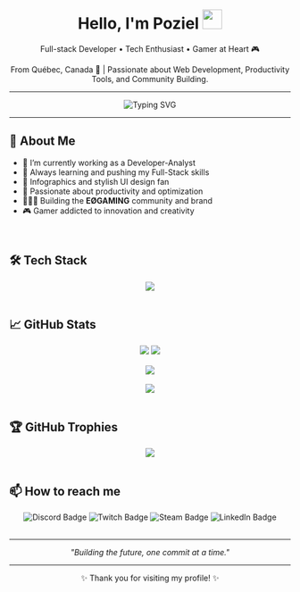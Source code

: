 <h1 align="center">
  Hello, I'm Poziel <img src="https://media.giphy.com/media/hvRJCLFzcasrR4ia7z/giphy.gif" width="35px" style="margin-bottom: 0px;" />
</h1>

<p align="center">
  Full-stack Developer • Tech Enthusiast • Gamer at Heart 🎮
</p>

<p align="center">
  From Québec, Canada 🍁 | Passionate about Web Development, Productivity Tools, and Community Building.
</p>

---

<div align="center">
  <img src="https://readme-typing-svg.herokuapp.com?font=Fira+Code&weight=600&size=24&pause=1000&color=2D96FF&center=true&vCenter=true&width=435&lines=Full-Stack+Developer;Web+Artist+and+Code+Crafter;Always+Learning+and+Creating" alt="Typing SVG" />
</div>

---

## 🚀 About Me
- 🔭 I’m currently working as a Developer-Analyst
- 🌱 Always learning and pushing my Full-Stack skills
- 🎨 Infographics and stylish UI design fan
- 🧠 Passionate about productivity and optimization
- 👨‍👩‍👧 Building the **EØGAMING** community and brand
- 🎮 Gamer addicted to innovation and creativity

<br/>

## 🛠️ Tech Stack
<div align="center">
  <img src="https://skillicons.dev/icons?i=cs,js,ts,py,php,lua,html,css,scss,sass,svg,jquery,laravel,wasm,vscode,visualstudio,postman,codepen,gulp,docker,postgres,mysql,azure,windows,git,github,discord,bots,regex,notion,ai,ps&perline=10&theme=dark" />
</div>

<br/>

## 📈 GitHub Stats

<div align="center">
  <img src="https://github-readme-stats.vercel.app/api?username=poziel&bg_color=90,2d96ff,a355ff,e534e6&title_color=fff&text_color=fff&rank_icon=github&show_icons=true&count_private=true&hide_border=true" />
  <img src="https://github-readme-streak-stats.herokuapp.com?user=poziel&theme=react&background=90,2d96ff,a355ff,e534e6&hide_border=true" />
  <br/><br/>
  <img src="https://github-readme-stats.vercel.app/api/top-langs/?username=poziel&layout=donut&bg_color=90,2d96ff,a355ff,e534e6&title_color=fff&text_color=fff&hide_border=true" />
  <br/><br/>
  <img src="https://github-profile-summary-cards.vercel.app/api/cards/profile-details?username=poziel&theme=vue" />
</div>

<br/>

## 🏆 GitHub Trophies
<div align="center">
  <img src="https://github-profile-trophy.vercel.app/?username=poziel&theme=dracula&margin-w=15&no-frame=true" />
</div>

<br/>

## 📫 How to reach me
<div align="center">
  <a href="https://discord.com/users/poziel" target="_blank" style="text-decoration:none">
    <img src="https://img.shields.io/badge/Discord-P%C3%B8ziel%232962-5865F2?style=for-the-badge&logo=discord&logoColor=white" alt="Discord Badge"/>
  </a>
  <a href="https://www.twitch.tv/poziel" target="_blank" style="text-decoration:none">
    <img src="https://img.shields.io/badge/Twitch-Poziel-9146FF?style=for-the-badge&logo=twitch&logoColor=white" alt="Twitch Badge"/>
  </a>
  <a href="https://steamcommunity.com/id/poziel/" target="_blank" style="text-decoration:none">
    <img src="https://img.shields.io/badge/Steam-Pøziel-000000?style=for-the-badge&logo=steam&logoColor=white" alt="Steam Badge"/>
  </a>
  <a href="https://www.linkedin.com/in/poziel/" target="_blank" style="text-decoration:none">
    <img src="https://img.shields.io/badge/LinkedIn-Poziel-0A66C2?style=for-the-badge&logo=linkedin&logoColor=white" alt="LinkedIn Badge"/>
  </a>
</div>

<br/>

---

<p align="center"><i>"Building the future, one commit at a time."</i></p>

---

<p align="center">✨ Thank you for visiting my profile! ✨</p>
